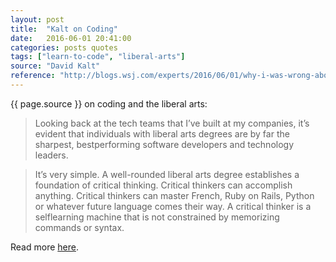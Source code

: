 ```yaml
---
layout: post
title:  "Kalt on Coding"
date:   2016-06-01 20:41:00
categories: posts quotes
tags: ["learn-to-code", "liberal-arts"]
source: "David Kalt"
reference: "http://blogs.wsj.com/experts/2016/06/01/why-i-was-wrong-about-liberal-arts-majors/"
---
```


{{ page.source }} on coding and the liberal arts:

> Looking back at the tech teams that I’ve built at my companies, it’s evident that individuals with liberal arts degrees are by far the sharpest, best­performing software developers and technology leaders.

> It’s very simple. A well-rounded liberal arts degree establishes a foundation of critical thinking. Critical thinkers can accomplish anything. Critical thinkers can master French, Ruby on Rails, Python or whatever future language comes their way. A critical thinker is a self­learning machine that is not constrained by memorizing commands or syntax.

Read more [here]({{page.reference}}).